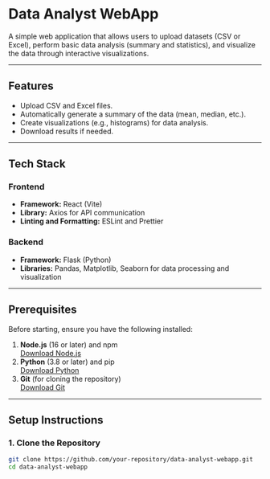 # **Data Analyst WebApp**

A simple web application that allows users to upload datasets (CSV or Excel), perform basic data analysis (summary and statistics), and visualize the data through interactive visualizations.

---

## **Features**
- Upload CSV and Excel files.
- Automatically generate a summary of the data (mean, median, etc.).
- Create visualizations (e.g., histograms) for data analysis.
- Download results if needed.

---

## **Tech Stack**
### **Frontend**
- **Framework:** React (Vite)
- **Library:** Axios for API communication
- **Linting and Formatting:** ESLint and Prettier

### **Backend**
- **Framework:** Flask (Python)
- **Libraries:** Pandas, Matplotlib, Seaborn for data processing and visualization

---

## **Prerequisites**
Before starting, ensure you have the following installed:

1. **Node.js** (16 or later) and npm  
   [Download Node.js](https://nodejs.org/)
2. **Python** (3.8 or later) and pip  
   [Download Python](https://www.python.org/downloads/)
3. **Git** (for cloning the repository)  
   [Download Git](https://git-scm.com/)

---

## **Setup Instructions**

### **1. Clone the Repository**
```bash
git clone https://github.com/your-repository/data-analyst-webapp.git
cd data-analyst-webapp
